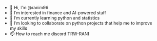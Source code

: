 - 👋 Hi, I’m @ranim96
- 👀 I’m interested in finance and AI-powered stuff
- 🌱 I’m currently learning python and statistics
- 💞️ I’m looking to collaborate on python projects that help me to improve my skills
- 📫 How to reach me discord TRW-RANI

<!---
ranim96/ranim96 is a ✨ special ✨ repository because its `README.md` (this file) appears on your GitHub profile.
You can click the Preview link to take a look at your changes.
--->

